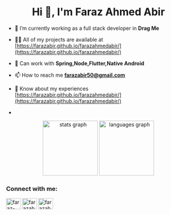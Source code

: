 <h1 align="center">Hi 👋, I'm Faraz Ahmed Abir</h1>

- 🔭 I’m currently working as a full stack developer in **Drag Me**

- 👨‍💻 All of my projects are available at [https://farazabir.github.io/farazahmedabir/](https://farazabir.github.io/farazahmedabir/)

- 💬 Can work with **Spring,Node,Flutter,Native Android**

- 📫 How to reach me **farazabir50@gmail.com**

- 📄 Know about my experiences [https://farazabir.github.io/farazahmedabir/](https://farazabir.github.io/farazahmedabir/)
- 
<div align="center">
  <img src="https://github-readme-stats.vercel.app/api?username=farazabir&hide_title=false&hide_rank=false&show_icons=true&include_all_commits=true&count_private=true&disable_animations=false&theme=dracula&locale=en&hide_border=false&order=1" height="150" alt="stats graph"  />
  <img src="https://github-readme-stats.vercel.app/api/top-langs?username=farazabir&locale=en&hide_title=false&layout=compact&card_width=320&langs_count=5&theme=dracula&hide_border=false&exclude_repo=wallwink,Chatty-Hive-Flutter-Firebase,newspaper,meditationFlutter&order=2" height="150" alt="languages graph"  />
</div>

<h3 align="left">Connect with me:</h3>
<p align="left">
<a href="https://linkedin.com/in/faraz-ahmed-abir-57167a1ab" target="blank"><img align="center" src="https://raw.githubusercontent.com/rahuldkjain/github-profile-readme-generator/master/src/images/icons/Social/linked-in-alt.svg" alt="faraz-ahmed-abir-57167a1ab" height="30" width="40" /></a>
<a href="https://fb.com/farazahmedabir" target="blank"><img align="center" src="https://raw.githubusercontent.com/rahuldkjain/github-profile-readme-generator/master/src/images/icons/Social/facebook.svg" alt="farazahmedabir" height="30" width="40" /></a>
<a href="https://instagram.com/farazahamedabir" target="blank"><img align="center" src="https://raw.githubusercontent.com/rahuldkjain/github-profile-readme-generator/master/src/images/icons/Social/instagram.svg" alt="farazahamedabir" height="30" width="40" /></a>
</p>
